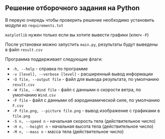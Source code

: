 ## Решение отборочного задания на Python
В первую очередь чтобы проверить решение необходимо установить модули из `requirements.txt`

`matplotlib` нужен только если вы хотите вывести графики (ключ `-P`)

После установки можно запустить `main.py`, результаты будут выведены в файл `result.csv`

Программа поддерживает следующие флаги:

* `-h, --help` -  справка по программе
* `-v [level], --verbose [level]` - расширенный вывод информации
* `-O file, --output file` - файл для вывода результата, по умолчанию `result.csv`
* `-W file, --Wind file` - файл с данными о скорости ветра, по умолчанию `Wind.csv`
* `-F file` - файл с данными об аэродинамической силе, по умолчанию `F.csv`
* `-P file.png, --picture file.png` - вывод изображение с графиками в `file.png`
* `-S n, --speed n` - начальная скорость тела (действительное число)
* `-H n, --height n` - начальная высота тела (действительное число)
* `-M n, --mass n` - масса тела (действительное число)
